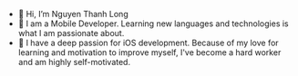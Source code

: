 - 👋 Hi, I’m Nguyen Thanh Long
- 👀 I am a Mobile Developer. Learning new languages and technologies is what I am passionate about.
- 🌱 I have a deep passion for iOS development. Because of my love for learning and motivation to improve myself, I've become a hard worker and am highly self-motivated.

<!---
hahpuc/hahpuc is a ✨ special ✨ repository because its `README.md` (this file) appears on your GitHub profile.
You can click the Preview link to take a look at your changes.
--->
